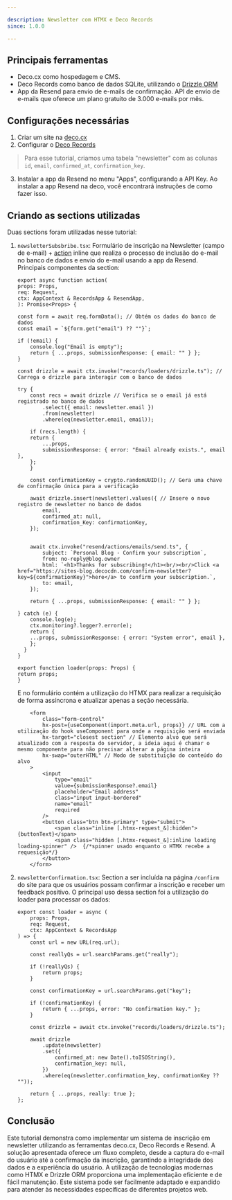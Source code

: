 ```yaml
---

description: Newsletter com HTMX e Deco Records  
since: 1.0.0  

---
```

## Principais ferramentas

- Deco.cx como hospedagem e CMS.
- Deco Records como banco de dados SQLite, utilizando o [Drizzle ORM](https://orm.drizzle.team/)
- App da Resend para envio de e-mails de confirmação. API de envio de e-mails que oferece um plano gratuito de 3.000 e-mails por mês.

## Configurações necessárias 

1. Criar um site na [deco.cx]( https://deco.cx/new)
2. Configurar o [Deco Records](https://deco.cx/docs/en/reference/deco-records) 
> Para esse tutorial, criamos uma tabela "newsletter" com as colunas `id`,  `email`, `confirmed_at`, `confirmation_key`.
3. Instalar a app da Resend no menu "Apps", configurando a API Key. Ao instalar a app Resend na deco, você encontrará instruções de como fazer isso.


## Criando as sections utilizadas

Duas sections foram utilizadas nesse tutorial:
1. `newsletterSubsbribe.tsx`: Formulário de inscrição na Newsletter (campo de e-mail) + [action](https://deco.cx/docs/pt/concepts/action) inline que realiza o processo de inclusão do e-mail no banco de dados e envio do e-mail usando a app da Resend. Principais componentes da section:

    ```tsx
    export async function action(
    props: Props,
    req: Request,
    ctx: AppContext & RecordsApp & ResendApp,
    ): Promise<Props> {
    
    const form = await req.formData(); // Obtém os dados do banco de dados
    const email = `${form.get("email") ?? ""}`;

    if (!email) {
        console.log("Email is empty");
        return { ...props, submissionResponse: { email: "" } };
    }

    const drizzle = await ctx.invoke("records/loaders/drizzle.ts"); // Carrega o drizzle para interagir com o banco de dados

    try {
        const recs = await drizzle // Verifica se o email já está registrado no banco de dados
            .select({ email: newsletter.email })
            .from(newsletter)
            .where(eq(newsletter.email, email));

        if (recs.length) {
        return {
            ...props,
            submissionResponse: { error: "Email already exists.", email },
        };
        }

        const confirmationKey = crypto.randomUUID(); // Gera uma chave de confirmação única para a verificação

        await drizzle.insert(newsletter).values({ // Insere o novo registro de newsletter no banco de dados
            email,
            confirmed_at: null,
            confirmation_Key: confirmationKey,
        });

        
        await ctx.invoke("resend/actions/emails/send.ts", {
            subject: `Personal Blog - Confirm your subscription`,
            from: no-reply@blog.owner
            html: `<h1>Thanks for subscribing!</h1><br/><br/>Click <a href="https://sites-blog.decocdn.com/confirm-newsletter?key=${confirmationKey}">here</a> to confirm your subscription.`,
            to: email,
        });

        return { ...props, submissionResponse: { email: "" } };

    } catch (e) {
        console.log(e);
        ctx.monitoring?.logger?.error(e);
        return {
        ...props, submissionResponse: { error: "System error", email },
        };
      }
    }

    export function loader(props: Props) {
    return props;
    }
    ```

    E no formulário contém a utilização do HTMX para realizar a requisição de forma assíncrona e atualizar apenas a seção necessária.

    ```tsx
        <form
            class="form-control"
            hx-post={useComponent(import.meta.url, props)} // URL com a utilização do hook useComponent para onde a requisição será enviada
            hx-target="closest section" // Elemento alvo que será atualizado com a resposta do servidor, a ideia aqui é chamar o mesmo componente para não precisar alterar a página inteira
            hx-swap="outerHTML" // Modo de substituição do conteúdo do alvo
        >
            <input
                type="email"
                value={submissionResponse?.email}
                placeholder="Email address"
                class="input input-bordered"
                name="email"
                required
            />
            <button class="btn btn-primary" type="submit">
                <span class="inline [.htmx-request_&]:hidden">{buttonText}</span> 
                <span class="hidden [.htmx-request_&]:inline loading loading-spinner" />  {/*spinner usado enquanto o HTMX recebe a requesição*/} 
            </button>
        </form>
    ```

2. `newsletterConfirmation.tsx`: Section a ser incluída na página `/confirm` do site para que os usuários possam confirmar a inscrição e receber um feedback positivo. O principal uso dessa section foi a utilização do loader para processar os dados:

    ```tsx
    export const loader = async (
        props: Props,
        req: Request,
        ctx: AppContext & RecordsApp
    ) => {
        const url = new URL(req.url);

        const reallyQs = url.searchParams.get("really");

        if (!reallyQs) {
            return props;
        }

        const confirmationKey = url.searchParams.get("key");

        if (!confirmationKey) {
            return { ...props, error: "No confirmation key." };
        }

        const drizzle = await ctx.invoke("records/loaders/drizzle.ts");

        await drizzle
            .update(newsletter)
            .set({
                confirmed_at: new Date().toISOString(),
                confirmation_key: null,
            })
            .where(eq(newsletter.confirmation_key, confirmationKey ?? ""));

        return { ...props, really: true };
    };

    ```

## Conclusão

Este tutorial demonstra como implementar um sistema de inscrição em newsletter utilizando as ferramentas deco.cx, Deco Records e Resend. A solução apresentada oferece um fluxo completo, desde a captura do e-mail do usuário até a confirmação da inscrição, garantindo a integridade dos dados e a experiência do usuário. A utilização de tecnologias modernas como HTMX e Drizzle ORM proporciona uma implementação eficiente e de fácil manutenção. Este sistema pode ser facilmente adaptado e expandido para atender às necessidades específicas de diferentes projetos web.
